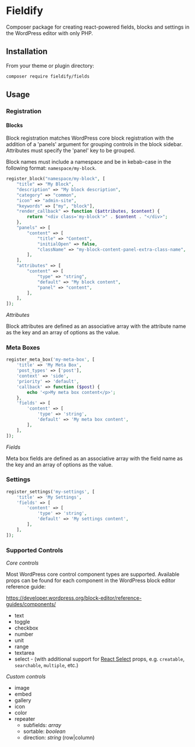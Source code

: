 # Fieldify

Composer package for creating react-powered fields, blocks and settings in the
WordPress editor with only PHP.

## Installation

From your theme or plugin directory:

```bash
composer require fieldify/fields
```

## Usage

### Registration

#### Blocks

Block registration matches WordPress core block registration with the addition
of a 'panels' argument for grouping controls in the block sidebar. Attributes
must specify the 'panel' key to be grouped.

Block names must include a namespace and be in kebab-case in the following
format: `namespace/my-block`.

```php
register_block("namespace/my-block", [
	"title" => "My Block",
	"description" => "My block description",
	"category" => "common",
	"icon" => "admin-site",
	"keywords" => ["my", "block"],
	"render_callback" => function ($attributes, $content) {
		return "<div class='my-block'>" . $content . "</div>";
	},
	"panels" => [
		"content" => [
			"title" => "Content",
			"initialOpen" => false,
			"className" => "my-block-content-panel-extra-class-name",
		],
	],
	"attributes" => [
		"content" => [
			"type" => "string",
			"default" => "My block content",
			"panel" => "content",
		],
	],
]);
```

*Attributes*

Block attributes are defined as an associative array with the attribute name as
the key and an array of options as the value.

### Meta Boxes

```php
register_meta_box('my-meta-box', [
	'title' => 'My Meta Box',
	'post_types' => ['post'],
	'context' => 'side',
	'priority' => 'default',
	'callback' => function ($post) {
		echo '<p>My meta box content</p>';
	},
	'fields' => [
		'content' => [
			'type' => 'string',
			'default' => 'My meta box content',
		],
	],
]);
```

*Fields*

Meta box fields are defined as an associative array with the field name as the
key and an array of options as the value.

### Settings

```php
register_settings('my-settings', [
	'title' => 'My Settings',
	'fields' => [
		'content' => [
			'type' => 'string',
			'default' => 'My settings content',
		],
	],
]);
```

### Supported Controls

*Core controls*

Most WordPress core control component types are supported. Available props can
be found for each component in the WordPress block editor reference guide:

https://developer.wordpress.org/block-editor/reference-guides/components/

- text
- toggle
- checkbox
- number
- unit
- range
- textarea
- select - (with additional support
  for [React Select](https://react-select.com/home) props,
  e.g. `creatable`, `searchable`, `multiple`, etc.)

*Custom controls*

- image
- embed
- gallery
- icon
- color
- repeater
	- subfields: *array*
	- sortable: *boolean*
	- direction: *string* (row|column)

